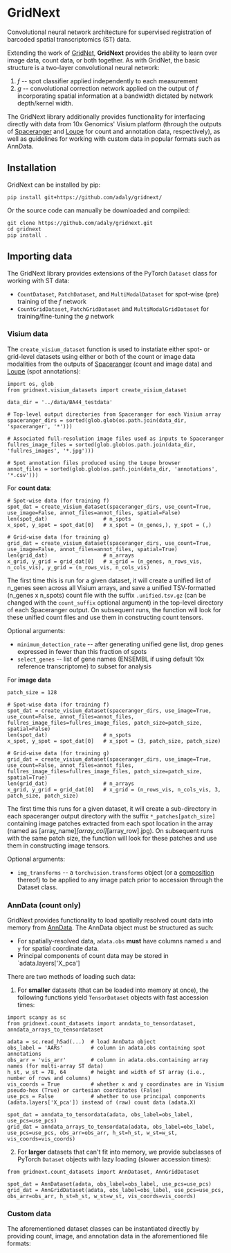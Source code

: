 # GridNext

Convolutional neural network architecture for supervised registration of barcoded spatial transcriptomics (ST) data. 

Extending the work of [GridNet](https://github.com/flatironinstitute/st_gridnet), **GridNext** provides the ability to learn over image data, count data, or both together. As with GridNet, the basic structure is a two-layer convolutional neural network:
1. *f* -- spot classifier applied independently to each measurement
2. *g* -- convolutional correction network applied on the output of *f* incorporating spatial information at a bandwidth dictated by network depth/kernel width.

The GridNext library additionally provides functionality for interfacing directly with data from 10x Genomics' Visium platform (through the outputs of [Spaceranger](https://www.10xgenomics.com/support/software/space-ranger/analysis/outputs/output-overview) and [Loupe](https://www.10xgenomics.com/support/software/loupe-browser/tutorials/introduction/lb-navigation-for-spatial) for count and annotation data, respectively), as well as guidelines for working with custom data in popular formats such as AnnData.

## Installation

GridNext can be installed by pip:

```
pip install git+https://github.com/adaly/gridnext/
```

Or the source code can manually be downloaded and compiled:

```
git clone https://github.com/adaly/gridnext.git
cd gridnext
pip install .
```

## Importing data

The GridNext library provides extensions of the PyTorch `Dataset` class for working with ST data:
- `CountDataset`, `PatchDataset`, and `MultiModalDataset` for spot-wise (pre) training of the *f* network
- `CountGridDataset`, `PatchGridDataset` and `MultiModalGridDataset` for training/fine-tuning the *g* network

### Visium data

The `create_visium_dataset` function is used to instatiate either spot- or grid-level datasets using either or both of the count or image data modalities from the outputs of [Spaceranger](https://www.10xgenomics.com/support/software/space-ranger/analysis/outputs/output-overview) (count and image data) and [Loupe](https://www.10xgenomics.com/support/software/loupe-browser/tutorials/introduction/lb-navigation-for-spatial) (spot annotations):

```
import os, glob
from gridnext.visium_datasets import create_visium_dataset

data_dir = '../data/BA44_testdata'

# Top-level output directories from Spaceranger for each Visium array
spaceranger_dirs = sorted(glob.glob(os.path.join(data_dir, 'spaceranger', '*')))

# Associated full-resolution image files used as inputs to Spaceranger
fullres_image_files = sorted(glob.glob(os.path.join(data_dir, 'fullres_images', '*.jpg')))

# Spot annotation files produced using the Loupe browser
annot_files = sorted(glob.glob(os.path.join(data_dir, 'annotations', '*.csv')))
```

For **count data**:
```
# Spot-wise data (for training f)
spot_dat = create_visium_dataset(spaceranger_dirs, use_count=True, use_image=False, annot_files=annot_files, spatial=False)
len(spot_dat)                  # n_spots
x_spot, y_spot = spot_dat[0]   # x_spot = (n_genes,), y_spot = (,)

# Grid-wise data (for training g)
grid_dat = create_visium_dataset(spaceranger_dirs, use_count=True, use_image=False, annot_files=annot_files, spatial=True)
len(grid_dat)                  # n_arrays
x_grid, y_grid = grid_dat[0]   # x_grid = (n_genes, n_rows_vis, n_cols_vis), y_grid = (n_rows_vis, n_cols_vis)
```

The first time this is run for a given dataset, it will create a unified list of n_genes seen across all Visium arrays, and save a unified TSV-formatted (n_genes x n_spots) count file with the suffix `.unified.tsv.gz` (can be changed with the `count_suffix` optional argument) in the top-level directory of each Spaceranger output. On subsequent runs, the function will look for these unified count files and use them in constructing count tensors. 

Optional arguments:
- `minimum_detection_rate` -- after generating unified gene list, drop genes expressed in fewer than this fraction of spots
- `select_genes` -- list of gene names (ENSEMBL if using default 10x reference transcriptome) to subset for analysis

For **image data**
```
patch_size = 128

# Spot-wise data (for training f)
spot_dat = create_visium_dataset(spaceranger_dirs, use_image=True, use_count=False, annot_files=annot_files, fullres_image_files=fullres_image_files, patch_size=patch_size, spatial=False)
len(spot_dat)                  # n_spots
x_spot, y_spot = spot_dat[0]   # x_spot = (3, patch_size, patch_size)

# Grid-wise data (for training g)
grid_dat = create_visium_dataset(spaceranger_dirs, use_image=True, use_count=False, annot_files=annot_files, fullres_image_files=fullres_image_files, patch_size=patch_size, spatial=True)
len(grid_dat)                  # n_arrays
x_grid, y_grid = grid_dat[0]   # x_grid = (n_rows_vis, n_cols_vis, 3, patch_size, patch_size)
```

The first time this runs for a given dataset, it will create a sub-directory in each spaceranger output directory with the suffix `*_patches[patch_size]` containing image patches extracted from each spot location in the array (named as [array_name]_[array_col]_[array_row].jpg). On subsequent runs with the same patch size, the function will look for these patches and use them in constructing image tensors.

Optional arguments:
- `img_transforms` -- a `torchvision.transforms` object (or a [composition](https://pytorch.org/vision/0.9/transforms.html) thereof) to be applied to any image patch prior to accession through the Dataset class.

### AnnData (count only)

GridNext provides functionality to load spatially resolved count data into memory from [AnnData](https://anndata.readthedocs.io/en/latest/). The AnnData object must be structured as such:
- For spatially-resolved data, `adata.obs` **must** have columns named `x` and `y` for spatial coordinate data.
- Principal components of count data may be stored in `adata.layers['X_pca']

There are two methods of loading such data:

1. For **smaller** datasets (that can be loaded into memory at once), the following functions yield `TensorDataset` objects with fast accession times:
```
import scanpy as sc
from gridnext.count_datasets import anndata_to_tensordataset, anndata_arrays_to_tensordataset

adata = sc.read_h5ad(...)  # load AnnData object
obs_label = 'AARs'         # column in adata.obs containing spot annotations
obs_arr = 'vis_arr'        # column in adata.obs.containing array names (for multi-array ST data)
h_st, w_st = 78, 64        # height and width of ST array (i.e., number of rows and columns)
vis_coords = True          # whether x and y coordinates are in Visium pseudo-hex (True) or cartesian coordinates (False)
use_pcs = False            # whether to use principal components (adata.layers['X_pca']) instead of (raw) count data (adata.X)

spot_dat = anndata_to_tensordata(adata, obs_label=obs_label, use_pcs=use_pcs)
grid_dat = anndata_arrays_to_tensordata(adata, obs_label=obs_label, use_pcs=use_pcs, obs_arr=obs_arr, h_st=h_st, w_st=w_st, vis_coords=vis_coords)
```

2. For **larger** datasets that can't fit into memory, we provide subclasses of PyTorch `Dataset` objects with lazy loading (slower accession times):
```
from gridnext.count_datasets import AnnDataset, AnnGridDataset

spot_dat = AnnDataset(adata, obs_label=obs_label, use_pcs=use_pcs)
grid_dat = AnnGridDataset(adata, obs_label=obs_label, use_pcs=use_pcs, obs_arr=obs_arr, h_st=h_st, w_st=w_st, vis_coords=vis_coords)
```

### Custom data

The aforementioned dataset classes can be instantiated directly by providing count, image, and annotation data in the aforementioned file formats:
